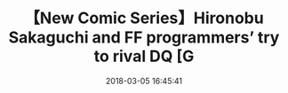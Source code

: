 ---
date: 2018-03-05 16:45:41
link:
  source: pocket
  source_url: https://getpocket.com
  text: "\u3010New Comic Series\u3011Hironobu Sakaguchi and FF programmers\u2019 try\
    \ to rival DQ [G"
  url: http://news.denfaminicogamer.jp/english/170731b
slug: new-comic-series-hironobu-sakaguchi-and-ff-programmers-try-to-rival-dq-g
source: pocket
title: "\u3010New Comic Series\u3011Hironobu Sakaguchi and FF programmers\u2019 try\
  \ to rival DQ [G"
---